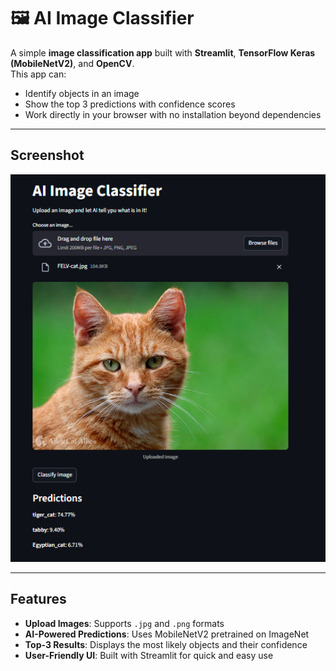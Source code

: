 # 🖼️ AI Image Classifier

A simple **image classification app** built with **Streamlit**, **TensorFlow Keras (MobileNetV2)**, and **OpenCV**.  
This app can:

- Identify objects in an image
- Show the top 3 predictions with confidence scores
- Work directly in your browser with no installation beyond dependencies

---

## Screenshot

![App Screenshot - Classification Example](example.png)

---

## Features

- **Upload Images**: Supports `.jpg` and `.png` formats
- **AI-Powered Predictions**: Uses MobileNetV2 pretrained on ImageNet
- **Top-3 Results**: Displays the most likely objects and their confidence
- **User-Friendly UI**: Built with Streamlit for quick and easy use
